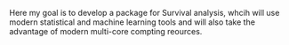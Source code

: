 Here my goal is to develop a package for Survival analysis, whcih will use modern statistical and machine learning tools and will also take the advantage of modern multi-core compting reources.
